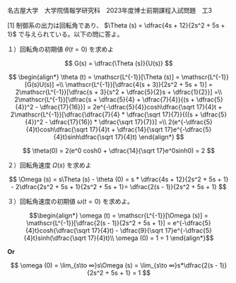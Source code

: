 名古屋大学　大学院情報学研究科　2023年度博士前期課程入試問題　工3

\[1] 制御系の出力は回転角であり、 $\Theta (s) = \dfrac{4s + 12}{2s^2 + 5s + 1}$ で与えられている。以下の問に答よ。

１）回転角の初期値 $\theta (t = 0)$ を求めよ

$$
 G(s) = \dfrac{\Theta (s)}{U(s)}
$$

$$
  \begin{align*}
    \theta (t) = \mathscr{L^{-1}}[\Theta (s)] = \mathscr{L^{-1}}[G(s)U(s)] =\\
    \mathscr{L^{-1}}[\dfrac{4(s + 3)}{2s^2 + 5s + 1}] = 2\mathscr{L^{-1}}[\dfrac{s + 3}{s^2 + \dfrac{5}{2}s + \dfrac{1}{2}}] =\\
    2\mathscr{L^{-1}}[\dfrac{s + \dfrac{5}{4} +  \dfrac{7}{4}}{(s + \dfrac{5}{4})^2 - \dfrac{17}{16}}] = 2e^{-\dfrac{5}{4}}cosh\dfrac{\sqrt 17}{4}t + 2\mathscr{L^{-1}}[\dfrac{\dfrac{7}{4} * \dfrac{\sqrt 17}{7}}{((s + \dfrac{5}{4})^2 - \dfrac{17}{16}) * \dfrac{\sqrt 17}{7}}] =\\
  2(e^{-\dfrac{5}{4}t}cosh\dfrac{\sqrt 17}{4}t + \dfrac{14}{\sqrt 17}e^{-\dfrac{5}{4}t}sinh\dfrac{\sqrt 17}{4}t)
  \end{align*}
$$

$$
  \theta(0) = 2(e^0 cosh0 + \dfrac{14}{\sqrt 17}e^0sinh0) = 2
$$

２）回転角速度 $\Omega (s)$ を求めよ

$$
  \Omega (s) = s\Theta (s) - \theta (0) = s * \dfrac{4s + 12}{2s^2 + 5s + 1}  - 2\dfrac{2s^2 + 5s + 1}{2s^2 + 5s + 1}= \dfrac{2(s - 1)}{2s^2 + 5s + 1}
$$

３）回転角速度の初期値 $\omega (t = 0)$ を求めよ。

$$\begin{align*}
  \omega (t) = \mathscr{L^{-1}}[\Omega (s)] = \mathscr{L^{-1}}[\dfrac{2(s - 1)}{2s^2 + 5s + 1}] =  e^{-\dfrac{5}{4}t}cosh(\dfrac{\sqrt 17}{4}t) - \dfrac{9}{\sqrt 17}e^{-\dfrac{5}{4}t}sinh(\dfrac{\sqrt 17}{4}t)\\
  \omega (0) = 1 = 1
\end{align*}$$

**Or**

$$
  \omega (0) = \lim_{s\to ∞}s\Omega (s) = \lim_{s\to ∞}s*\dfrac{2(s - 1)}{2s^2 + 5s + 1} = 1
$$
